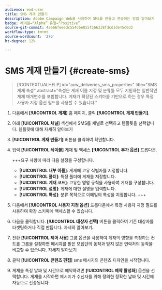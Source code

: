 ```yaml
---
audience: end-user
title: SMS 게재 만들기
description: Adobe Campaign Web을 사용하여 SMS를 만들고 전송하는 방법 알아보기
badge: 레이블=“Alpha” 유형=“Positive”
source-git-commit: 4ae66feeedc554d6e055f566338fdcd2de45c6d3
workflow-type: tm+mt
source-wordcount: '276'
ht-degree: 12%

---
```


# SMS 게재 만들기 {#create-sms}

>[!CONTEXTUALHELP]
>id="acw_deliveries_sms_properties"
>title="SMS 게재 속성"
>abstract="속성은 게재 이름 지정 및 분류를 모두 지원하는 일반적인 게재 매개변수를 포함합니다. 게재가 확장된 스키마를 기반으로 하는 경우 특정 사용자 지정 옵션 필드를 사용할 수 있습니다."

1. 다음에서 **[!UICONTROL 게재]** 홈 페이지, 클릭 **[!UICONTROL 게재 만들기]**.

1. 아래 **[!UICONTROL 채널]** 섹션에서 SMS를 채널로 선택하고 템플릿을 선택합니다. 템플릿에 대해 자세히 알아보기

1. **[!UICONTROL 게재 만들기]** 버튼을 클릭하여 확인합니다.

1. 입력 **[!UICONTROL 레이블]** 게재 및 액세스 **[!UICONTROL 추가 옵션]** 드롭다운.

   +++요구 사항에 따라 다음 설정을 구성합니다.
   * **[!UICONTROL 내부 이름]**: 게재에 고유 식별자를 지정합니다.
   * **[!UICONTROL 폴더]**: 특정 폴더에 게재를 저장합니다.
   * **[!UICONTROL 게재 코드]**: 고유한 명명 규칙을 사용하여 게재를 구성합니다.
   * **[!UICONTROL 설명]**: 게재에 대한 설명을 입력합니다.
   * **[!UICONTROL 특성]**: 분류 목적으로 이메일의 특성을 지정합니다.
+++

1. 다음에서 **[!UICONTROL 사용자 지정 옵션]** 드롭다운에서 특정 사용자 지정 필드를 사용하여 확장 스키마에 액세스할 수 있습니다.

1. 다음을 클릭합니다. **[!UICONTROL 대상자 선택]** 버튼을 클릭하여 기존 대상자를 타겟팅하거나 직접 만듭니다. 자세히 알아보기.

1. 전환 **[!UICONTROL 제어 사용]** 그룹 옵션을 사용하여 게재의 영향을 측정하는 컨트롤 그룹을 설정하면 메시지를 받은 모집단의 동작과 받지 않은 연락처의 동작을 비교할 수 있습니다. 자세히 알아보기

1. 클릭 **[!UICONTROL 콘텐츠 편집]** sms 메시지의 콘텐츠 디자인을 시작합니다.

1. 게재를 특정 날짜 및 시간으로 예약하려면 **[!UICONTROL 예약 활성화]** 옵션을 선택합니다. 게재를 시작하면 메시지가 수신자를 위해 정의한 정확한 날짜 및 시간에 자동으로 전송됩니다.


